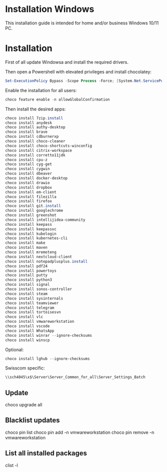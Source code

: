 # Installation Windows

This installation guide is intended for home and/or business Windows 10/11 PC.

# Installation

First of all update Windowsa and install the required drivers.

Then open a Powershell with elevated privileges and install chocolatey:

```powershell
Set-ExecutionPolicy Bypass -Scope Process -Force; [System.Net.ServicePointManager]::SecurityProtocol = [System.Net.ServicePointManager]::SecurityProtocol -bor 3072; iex ((New-Object System.Net.WebClient).DownloadString('https://chocolatey.org/install.ps1'))
```

Enable the installation for all users:

```powershell
choco feature enable -n allowGlobalConfirmation
```

Then install the desired apps:

```powershell
choco install 7zip.install
choco install anydesk
choco install authy-desktop
choco install brave
choco install cdburnerxp
choco install choco-cleaner
choco install choco-shortcuts-winconfig
choco install citrix-workspace
choco install corretto11jdk
choco install cpu-z
choco install cyg-get
choco install cygwin
choco install dbeaver
choco install docker-desktop
choco install drawio
choco install dropbox
choco install em-client
choco install filezilla
choco install firefox
choco install git.install
choco install googlechrome
choco install greenshot
choco install intellijidea-community
choco install keepass
choco install keepassxc
choco install kubelogin
choco install kubernetes-cli
choco install make
choco install maven
choco install mremoteng
choco install nextcloud-client
choco install notepadplusplus.install
choco install pdf24
choco install powertoys
choco install putty
choco install python3
choco install signal
choco install sonos-controller
choco install steam
choco install sysinternals
choco install teamviewer
choco install telegram
choco install tortoisesvn
choco install vlc
choco install vmwareworkstation
choco install vscode
choco install WhatsApp
choco install winrar --ignore-checksums
choco install winscp

```

Optional:

```powershell
choco install lghub --ignore-checksums
```

Swisscom specific:

```powershell
\\sch4045\x$\Server\Server_Common_for_all\Server_Settings_Batch
```

## Update

choco upgrade all

## Blacklist updates

choco pin list
choco pin add -n vmwareworkstation
choco pin remove -n vmwareworkstation

## List all installed packages

clist -l
